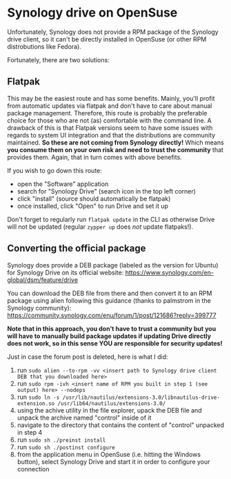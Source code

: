 # Synology drive on OpenSuse
Unfortunately, Synology does not provide a RPM package of the Synology drive client, so it can't be directly installed in OpenSuse (or other RPM distrobutions like Fedora). 

Fortunately, there are two solutions:

## Flatpak
This may be the easiest route and has some benefits. Mainly, you'll profit from automatic updates via flatpak and don't have to care about manual package management. 
Therefore, this route is probably the preferable choice for those who are not (as) comfortable with the command line.
A drawback of this is that Flatpak versions seem to have some issues with regards to system UI integration and that the distributions are community maintained. 
**So these are not coming from Synology directly!** Which means **you consume them on your own risk and need to trust the community** that provides them. 
Again, that in turn comes with above benefits.

If you wish to go down this route:
* open the "Software" application
* search for "Synology Drive" (search icon in the top left corner)
* click "install" (source should automatically be flatpak)
* once installed, click "Open" to run Drive and set it up

Don't forget to regularly run `flatpak update` in the CLI as otherwise Drive will not be updated (regular `zypper up` does _not_ update flatpaks!).

## Converting the official package
Synology does provide a DEB package (labeled as the version for Ubuntu) for Synology Drive on its official website: 
https://www.synology.com/en-global/dsm/feature/drive

You can download the DEB file from there and then convert it to an RPM package using alien following this guidance (thanks to palmstrom in the Synology community):
https://community.synology.com/enu/forum/1/post/121686?reply=399777

**Note that in this approach, you don't have to trust a community but you will have to manually build package updates if updating Drive directly does not work, so in this sense YOU are responsible for security updates!**

Just in case the forum post is deleted, here is what I did:
1. run `sudo alien --to-rpm -vv <insert path to Synology drive client DEB that you downloaded here>`
2. run `sudo rpm -ivh <insert name of RPM you built in step 1 (see output) here> --nodeps`
3. run `sudo ln -s /usr/lib/nautilus/extensions-3.0/libnautilus-drive-extension.so /usr/lib64/nautilus/extensions-3.0/`
4. using the achive utility in the file explorer, upack the DEB file and unpack the archive named "control" inside of it
5. navigate to the directory that contains the content of "control" unpacked in step 4
6. run `sudo sh ./preinst install`
7. run `sudo sh ./postinst configure`
8. from the application menu in OpenSuse (i.e. hitting the Windows button), select Synology Drive and start it in order to configure your connection

